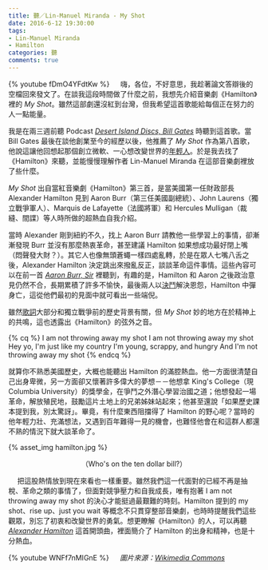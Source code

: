 ```yaml
---
title: 聽／Lin-Manuel Miranda - My Shot
date: 2016-6-12 19:30:00
tags: 
- Lin-Manuel Miranda
- Hamilton
categories: 聽
comments: true
---
```

{% youtube fDmO4YFdtKw %}
　
嗨，各位，不好意思，我趁著論文答辯後的空檔回來發文了。在談我這段時間做了什麼之前，我想先介紹音樂劇《Hamilton》裡的 *My Shot*。雖然這部劇還沒紅到台灣，但我希望這首歌能給每個正在努力的人一點能量。<!--more-->

我是在兩三週前聽 Podcast [*Desert Island Discs, Bill Gates*](http://www.bbc.co.uk/programmes/b06z1zdt) 時聽到這首歌。當 Bill Gates 最後在談他創業至今的經歷以後，他推薦了 *My Shot* 作為第八首歌，他說這讓他回想起那個創立微軟、一心想改變世界的[年輕人](http://www.popsci.com/bill-gates-1973-high-school-yearbook-photo-recreated-reddit)。於是我去找了《Hamilton》來聽，並能慢慢理解作者 Lin-Manuel Miranda 在這部音樂劇裡放了些什麼。

*My Shot* 出自當紅音樂劇《Hamilton》第三首，是當美國第一任財政部長 Alexander Hamilton 見到 Aaron Burr（第三任美國副總統）、John Laurens（獨立戰爭軍人）、Marquis de Lafayette（法國將軍）和 Hercules Mulligan（裁縫、間諜）等人時所做的超熱血自我介紹。

當時 Alexander 剛到紐約不久，找上 Aaron Burr 請教他一些學習上的事情，卻漸漸發現 Burr 並沒有那麼熱衷革命，甚至建議 Hamilton 如果想成功最好閉上嘴（悶聲發大財？）。其它人也像無頭蒼蠅一樣四處亂轉，於是在眾人七嘴八舌之後，Alexander Hamilton 決定跳出來撥亂反正，談談革命這件事情。這些內容可以在前一首 [*Aaron Burr, Sir*](https://www.youtube.com/watch?v=hEvSAvjg7Po) 裡聽到，有趣的是，Hamilton 和 Aaron 之後政治意見仍然不合，長期累積了許多不愉快，最後兩人以[決鬥](https://zh.wikipedia.org/zh-tw/%E4%BC%AF%E5%B0%94-%E6%B1%89%E5%AF%86%E5%B0%94%E9%A1%BF%E5%86%B3%E6%96%97)解決恩怨，Hamilton 中彈身亡，這從他們最初的見面中就可看出一些端倪。

雖然[歌詞](http://genius.com/Lin-manuel-miranda-my-shot-lyrics)大部分和獨立戰爭前的歷史背景有關，但 *My Shot* 妙的地方在於精神上的共鳴，這也透露出《Hamilton》的弦外之音。

{% cq %}
I am not throwing away my shot
I am not throwing away my shot
Hey yo, I'm just like my country
I'm young, scrappy, and hungry
And I'm not throwing away my shot
{% endcq %}

就算你不熟悉美國歷史，大概也能聽出 Hamilton 的滿腔熱血。他一方面很清楚自己出身卑微，另一方面卻又懷著許多偉大的夢想－－他想拿 King's College（現 Columbia University）的獎學金，在爭鬥之外潛心學習治國之道；他想發起一場革命，解放殖民地，鼓勵這片土地上的兄弟姊妹站起來；他甚至還說「如果歷史課本提到我，別太驚訝」。畢竟，有什麼東西阻擋得了 Hamilton 的野心呢？當時的他年輕力壯、充滿想法，又遇到百年難得一見的機會，也難怪他會在和這群人都還不熟的情況下就大談革命了。

{% asset_img hamilton.jpg %}
<center>（Who's on the ten dollar bill?）</center>

　
把這股熱情放到現在來看也一樣重要。雖然我們這一代面對的已經不再是抽稅、革命之類的事情了，但面對競爭壓力和自我成長，唯有抱著 I am not throwing away my shot 的決心才能挺過最艱難的時刻。Hamilton 提到的 my shot、rise up、just you wait 等概念不只貫穿整部音樂劇，也時時提醒我們這些觀眾，別忘了初衷和改變世界的勇氣。想更瞭解《Hamilton》的人，可以再聽 [*Alexander Hamilton*](https://www.youtube.com/watch?v=pdR-G6LY4SY) 這首開頭曲，裡面簡介了 Hamilton 的出身和精神，也是十分熱血。

{% youtube WNFf7nMIGnE %}
　
*圖片來源：[Wikimedia Commons](https://en.wikipedia.org/wiki/File:US10dollarbill-Series_2004A.jpg)*
